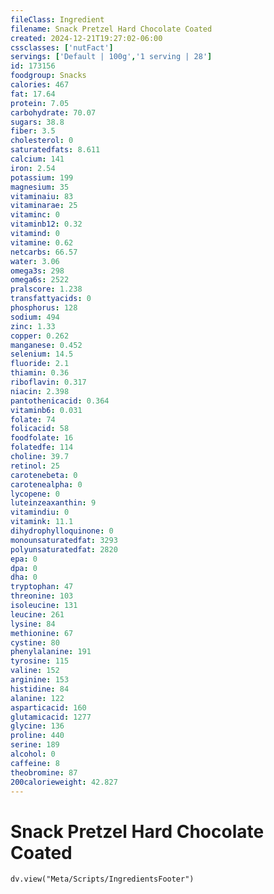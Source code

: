 ```yaml
---
fileClass: Ingredient
filename: Snack Pretzel Hard Chocolate Coated
created: 2024-12-21T19:27:02-06:00
cssclasses: ['nutFact']
servings: ['Default | 100g','1 serving | 28']
id: 173156
foodgroup: Snacks
calories: 467
fat: 17.64
protein: 7.05
carbohydrate: 70.07
sugars: 38.8
fiber: 3.5
cholesterol: 0
saturatedfats: 8.611
calcium: 141
iron: 2.54
potassium: 199
magnesium: 35
vitaminaiu: 83
vitaminarae: 25
vitaminc: 0
vitaminb12: 0.32
vitamind: 0
vitamine: 0.62
netcarbs: 66.57
water: 3.06
omega3s: 298
omega6s: 2522
pralscore: 1.238
transfattyacids: 0
phosphorus: 128
sodium: 494
zinc: 1.33
copper: 0.262
manganese: 0.452
selenium: 14.5
fluoride: 2.1
thiamin: 0.36
riboflavin: 0.317
niacin: 2.398
pantothenicacid: 0.364
vitaminb6: 0.031
folate: 74
folicacid: 58
foodfolate: 16
folatedfe: 114
choline: 39.7
retinol: 25
carotenebeta: 0
carotenealpha: 0
lycopene: 0
luteinzeaxanthin: 9
vitamindiu: 0
vitamink: 11.1
dihydrophylloquinone: 0
monounsaturatedfat: 3293
polyunsaturatedfat: 2820
epa: 0
dpa: 0
dha: 0
tryptophan: 47
threonine: 103
isoleucine: 131
leucine: 261
lysine: 84
methionine: 67
cystine: 80
phenylalanine: 191
tyrosine: 115
valine: 152
arginine: 153
histidine: 84
alanine: 122
asparticacid: 160
glutamicacid: 1277
glycine: 136
proline: 440
serine: 189
alcohol: 0
caffeine: 8
theobromine: 87
200calorieweight: 42.827
---
```


# Snack Pretzel Hard Chocolate Coated

```dataviewjs
dv.view("Meta/Scripts/IngredientsFooter")
```